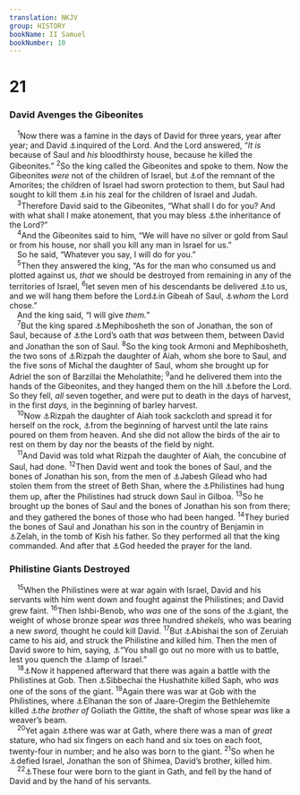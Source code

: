```yaml
---
translation: NKJV
group: HISTORY
bookName: II Samuel 
bookNumber: 10
---
```


<div class="title"><h1>21</h1><h3>David Avenges the Gibeonites</h3></div>
<span class="verse 2sa_21_1"> <sup>1</sup>Now there was a famine in the days of David for three years, year after year; and David <a data-toggle="tooltip" data-placement="bottom" title="2 Sam. 8:18">⚓</a>inquired of the Lord. And the Lord answered, “<i>It</i> <i>is</i> because of Saul and <i>his</i> bloodthirsty house, because he killed the Gibeonites.” </span>
<span class="verse 2sa_21_2"><sup>2</sup>So the king called the Gibeonites and spoke to them. Now the Gibeonites <i>were</i> not of the children of Israel, but <a data-toggle="tooltip" data-placement="bottom" title="Num. 27:21; 2 Sam. 5:19">⚓</a>of the remnant of the Amorites; the children of Israel had sworn protection to them, but Saul had sought to kill them <a data-toggle="tooltip" data-placement="bottom" title="Josh. 9:3, 15–20">⚓</a>in his zeal for the children of Israel and Judah.<br/></span>
<span class="verse 2sa_21_3"> <sup>3</sup>Therefore David said to the Gibeonites, “What shall I do for you? And with what shall I make atonement, that you may bless <a data-toggle="tooltip" data-placement="bottom" title="(Ex. 34:11–16)">⚓</a>the inheritance of the Lord?”<br/></span>
<span class="verse 2sa_21_4"> <sup>4</sup>And the Gibeonites said to him, “We will have no silver or gold from Saul or from his house, nor shall you kill any man in Israel for us.”<br/> So he said, “Whatever you say, I will do for you.”<br/></span>
<span class="verse 2sa_21_5"> <sup>5</sup>Then they answered the king, “As for the man who consumed us and plotted against us, <i>that</i> we should be destroyed from remaining in any of the territories of Israel, </span>
<span class="verse 2sa_21_6"><sup>6</sup>let seven men of his descendants be delivered <a data-toggle="tooltip" data-placement="bottom" title="1 Sam. 26:19; 2 Sam. 20:19">⚓</a>to us, and we will hang them before the Lord<a data-toggle="tooltip" data-placement="bottom" title="Num. 25:4">⚓</a>in Gibeah of Saul, <a data-toggle="tooltip" data-placement="bottom" title="1 Sam. 10:26">⚓</a><i>whom</i> the Lord chose.”<br/> And the king said, “I will give <i>them.</i>”<br/></span>
<span class="verse 2sa_21_7"> <sup>7</sup>But the king spared <a data-toggle="tooltip" data-placement="bottom" title="1 Sam. 10:24; (Hos. 13:11)">⚓</a>Mephibosheth the son of Jonathan, the son of Saul, because of <a data-toggle="tooltip" data-placement="bottom" title="2 Sam. 4:4; 9:10">⚓</a>the Lord’s oath that <i>was</i> between them, between David and Jonathan the son of Saul. </span>
<span class="verse 2sa_21_8"><sup>8</sup>So the king took Armoni and Mephibosheth, the two sons of <a data-toggle="tooltip" data-placement="bottom" title="1 Sam. 18:3; 20:12–17; 23:18; 2 Sam. 9:1–7">⚓</a>Rizpah the daughter of Aiah, whom she bore to Saul, and the five sons of Michal the daughter of Saul, whom she brought up for Adriel the son of Barzillai the Meholathite; </span>
<span class="verse 2sa_21_9"><sup>9</sup>and he delivered them into the hands of the Gibeonites, and they hanged them on the hill <a data-toggle="tooltip" data-placement="bottom" title="2 Sam. 3:7">⚓</a>before the Lord. So they fell, <i>all</i> seven together, and were put to death in the days of harvest, in the first <i>days,</i> in the beginning of barley harvest.<br/></span>
<span class="verse 2sa_21_10"> <sup>10</sup>Now <a data-toggle="tooltip" data-placement="bottom" title="2 Sam. 6:17">⚓</a>Rizpah the daughter of Aiah took sackcloth and spread it for herself on the rock, <a data-toggle="tooltip" data-placement="bottom" title="2 Sam. 3:7; 21:8">⚓</a>from the beginning of harvest until the late rains poured on them from heaven. And she did not allow the birds of the air to rest on them by day nor the beasts of the field by night.<br/></span>
<span class="verse 2sa_21_11"> <sup>11</sup>And David was told what Rizpah the daughter of Aiah, the concubine of Saul, had done. </span>
<span class="verse 2sa_21_12"><sup>12</sup>Then David went and took the bones of Saul, and the bones of Jonathan his son, from the men of <a data-toggle="tooltip" data-placement="bottom" title="Deut. 21:23">⚓</a>Jabesh Gilead who had stolen them from the street of Beth Shan, where the <a data-toggle="tooltip" data-placement="bottom" title="1 Sam. 31:11–13">⚓</a>Philistines had hung them up, after the Philistines had struck down Saul in Gilboa. </span>
<span class="verse 2sa_21_13"><sup>13</sup>So he brought up the bones of Saul and the bones of Jonathan his son from there; and they gathered the bones of those who had been hanged. </span>
<span class="verse 2sa_21_14"><sup>14</sup>They buried the bones of Saul and Jonathan his son in the country of Benjamin in <a data-toggle="tooltip" data-placement="bottom" title="1 Sam. 31:8">⚓</a>Zelah, in the tomb of Kish his father. So they performed all that the king commanded. And after that <a data-toggle="tooltip" data-placement="bottom" title="Josh. 18:28">⚓</a>God heeded the prayer for the land.<br/></span>
<div class="title"><h3>Philistine Giants Destroyed</h3></div>
<span class="verse 2sa_21_15"> <sup>15</sup>When the Philistines were at war again with Israel, David and his servants with him went down and fought against the Philistines; and David grew faint. </span>
<span class="verse 2sa_21_16"><sup>16</sup>Then Ishbi-Benob, who <i>was</i> one of the sons of the <a data-toggle="tooltip" data-placement="bottom" title="Josh. 7:26; 2 Sam. 24:25">⚓</a>giant, the weight of whose bronze spear <i>was</i> three hundred <i>shekels,</i> who was bearing a new <i>sword,</i> thought he could kill David. </span>
<span class="verse 2sa_21_17"><sup>17</sup>But <a data-toggle="tooltip" data-placement="bottom" title="Num. 13:22, 28; Josh. 15:14; 2 Sam. 21:18–22">⚓</a>Abishai the son of Zeruiah came to his aid, and struck the Philistine and killed him. Then the men of David swore to him, saying, <a data-toggle="tooltip" data-placement="bottom" title="2 Sam. 20:6–10">⚓</a>“You shall go out no more with us to battle, lest you quench the <a data-toggle="tooltip" data-placement="bottom" title="2 Sam. 18:3">⚓</a>lamp of Israel.”<br/></span>
<span class="verse 2sa_21_18"> <sup>18</sup><a data-toggle="tooltip" data-placement="bottom" title="2 Sam. 22:29; 1 Kin. 11:36">⚓</a>Now it happened afterward that there was again a battle with the Philistines at Gob. Then <a data-toggle="tooltip" data-placement="bottom" title="1 Chr. 20:4–8">⚓</a>Sibbechai the Hushathite killed Saph, who <i>was</i> one of the sons of the giant. </span>
<span class="verse 2sa_21_19"><sup>19</sup>Again there was war at Gob with the Philistines, where <a data-toggle="tooltip" data-placement="bottom" title="1 Chr. 11:29; 27:11">⚓</a>Elhanan the son of Jaare-Oregim the Bethlehemite killed <a data-toggle="tooltip" data-placement="bottom" title="2 Sam. 23:24">⚓</a><i>the</i> <i>brother</i> <i>of</i> Goliath the Gittite, the shaft of whose spear <i>was</i> like a weaver’s beam.<br/></span>
<span class="verse 2sa_21_20"> <sup>20</sup>Yet again <a data-toggle="tooltip" data-placement="bottom" title="1 Sam. 17:4; 1 Chr. 20:5">⚓</a>there was war at Gath, where there was a man of <i>great</i> stature, who had six fingers on each hand and six toes on each foot, twenty-four in number; and he also was born to the giant. </span>
<span class="verse 2sa_21_21"><sup>21</sup>So when he <a data-toggle="tooltip" data-placement="bottom" title="1 Chr. 20:6">⚓</a>defied Israel, Jonathan the son of Shimea, David’s brother, killed him.<br/></span>
<span class="verse 2sa_21_22"> <sup>22</sup><a data-toggle="tooltip" data-placement="bottom" title="1 Sam. 17:10">⚓</a>These four were born to the giant in Gath, and fell by the hand of David and by the hand of his servants.<br/></span>
